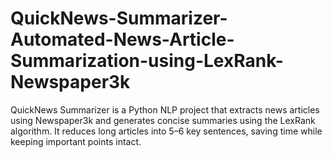 # QuickNews-Summarizer-Automated-News-Article-Summarization-using-LexRank-Newspaper3k
QuickNews Summarizer is a Python NLP project that extracts news articles using Newspaper3k and generates concise summaries using the LexRank algorithm. It reduces long articles into 5–6 key sentences, saving time while keeping important points intact.
